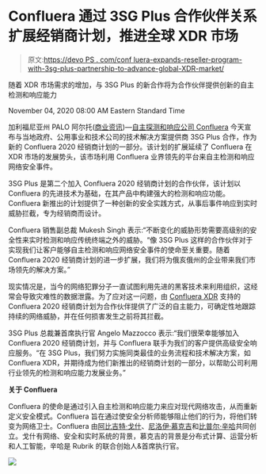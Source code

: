 # Confluera 通过 3SG Plus 合作伙伴关系扩展经销商计划，推进全球 XDR 市场

> 原文:[https://devo PS . com/conf luera-expands-reseller-program-with-3sg-plus-partnership-to-advance-global-XDR-market/](https://devops.com/confluera-expands-reseller-program-with-3sg-plus-partnership-to-advance-global-xdr-market/)

随着 XDR 市场需求的增加，与 3SG Plus 的新合作将为合作伙伴提供创新的自主检测和响应能力

<time datetime="2020-11-04T13:00:00Z">November 04, 2020 08:00 AM Eastern Standard Time</time>

加利福尼亚州 PALO 阿尔托([商业资讯](https://www.businesswire.com/))—[自主探测和响应公司 Confluera](https://cts.businesswire.com/ct/CT?id=smartlink&url=http%3A%2F%2Fwww.confluera.com&esheet=52319419&newsitemid=20201104005018&lan=en-US&anchor=Confluera&index=1&md5=ae0c4f71f01791c2158e708ff6d830a3) 今天宣布与当地政府、公用事业和技术公司的技术解决方案提供商 3SG Plus 合作，作为新的 Confluera 2020 经销商计划的一部分。该计划的扩展延续了 Confluera 在 XDR 市场的发展势头，该市场利用 Confluera 业界领先的平台来自主检测和响应网络安全事件。

3SG Plus 是第二个加入 Confluera 2020 经销商计划的合作伙伴，该计划以 Confluera 的先进技术为基础，在其产品中构建强大的检测和响应功能。Confluera 新推出的计划提供了一种创新的安全实践方式，从事后事件响应到实时威胁拦截，专为经销商而设计。

Confluera 销售副总裁 Mukesh Singh 表示:“不断变化的威胁形势需要高级别的安全性来实时检测和响应传统终端之外的威胁。“像 3SG Plus 这样的合作伙伴对于实现我们让客户能够自主检测和响应网络安全事件的使命至关重要。随着 Confluera 2020 经销商计划的进一步扩展，我们将为俄亥俄州的企业带来我们市场领先的解决方案。”

现实情况是，当今的网络犯罪分子一直试图利用先进的黑客技术来利用组织，这经常会导致灾难性的数据泄露。为了应对这一问题，由 [Confluera XDR](https://cts.businesswire.com/ct/CT?id=smartlink&url=https%3A%2F%2Fwww.confluera.com%2Fwhy-confluera&esheet=52319419&newsitemid=20201104005018&lan=en-US&anchor=Confluera+XDR&index=2&md5=21a98b3d4950762aa6109ab61ef38ba3) 支持的 Confluera 2020 经销商计划为合作伙伴提供了广泛的自主能力，可确定性地跟踪持续的网络威胁，并在任何损害发生之前将其拦截。

3SG Plus 总裁兼首席执行官 Angelo Mazzocco 表示:“我们很荣幸能够加入 Confluera 2020 经销商计划，并与 Confluera 联手为我们的客户提供高级安全响应服务。“在 3SG Plus，我们努力实施同类最佳的业务流程和技术解决方案，如 Confluera XDR，并期待成为他们新推出的经销商计划的一部分，以帮助公司利用行业领先的检测和响应能力发展业务。”

**关于 Confluera**

Confluera 的使命是通过引入自主检测和响应能力来应对现代网络攻击，从而重新定义安全模式。Confluera 旨在通过使安全分析师能够阻止他们的行为，将他们转变为网络卫士。Confluera 由[阿比吉特·戈什](https://cts.businesswire.com/ct/CT?id=smartlink&url=https%3A%2F%2Fwww.linkedin.com%2Fin%2Fabhijit-ghosh-confluera%2F&esheet=52319419&newsitemid=20201104005018&lan=en-US&anchor=Abhijit+Ghosh&index=4&md5=2c76b53da9ada0750d4e7d23c557a290)、[尼洛伊·慕克吉](https://cts.businesswire.com/ct/CT?id=smartlink&url=https%3A%2F%2Fwww.linkedin.com%2Fin%2Fniloymukherjee%2F&esheet=52319419&newsitemid=20201104005018&lan=en-US&anchor=Niloy+Mukherjee&index=5&md5=a2da69fc55bcbb9722a075eae6feb7c2)和[比普尔·辛哈](https://cts.businesswire.com/ct/CT?id=smartlink&url=https%3A%2F%2Fwww.linkedin.com%2Fin%2Fbipulsinha%2F&esheet=52319419&newsitemid=20201104005018&lan=en-US&anchor=Bipul+Sinha&index=6&md5=32c6999c8b611dc9cbff7d1d928b9eb1)共同创立。戈什有网络、安全和实时系统的背景，慕克吉的背景是分布式计算、运营分析和人工智能，辛哈是 Rubrik 的联合创始人&首席执行官。

![](../Images/f9d17e065c2aa8270f757384e5687685.png)